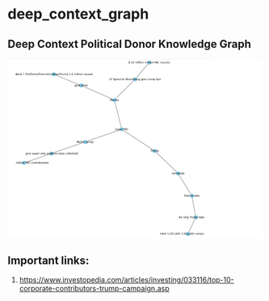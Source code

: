 # deep_context_graph


## Deep Context Political Donor Knowledge Graph

![Inference-Pipeline](https://github.com/s-c-soma/deep_context_graph/blob/main/documents/political_donor_kg.png)

## Important links:
1. https://www.investopedia.com/articles/investing/033116/top-10-corporate-contributors-trump-campaign.asp
